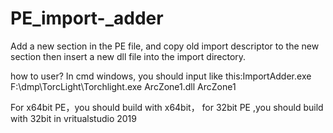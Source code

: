 # PE_import-_adder
Add a new section in the PE file, and copy old import descriptor to the new section then insert a new dll file into the import directory.

how to user?
In cmd windows, you should input like this:ImportAdder.exe F:\dmp\TorcLight\Torchlight.exe ArcZone1.dll ArcZone1

For x64bit PE，you should build with x64bit， for 32bit PE ,you should build with 32bit in vritualstudio 2019